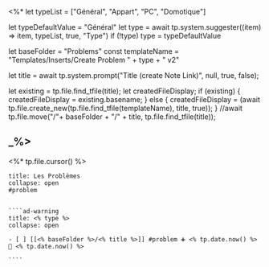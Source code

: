  <%*
let typeList = ["Général", "Appart", "PC", "Domotique"]

let typeDefaultValue = "Général"
let type = await tp.system.suggester((item) => item, typeList, true, "Type")
if (!type) type = typeDefaultValue

let baseFolder = "Problems"
const templateName = "Templates/Inserts/Create Problem " + type + " v2"

let title = await tp.system.prompt("Title (create Note Link)", null, true, false);

let existing = tp.file.find_tfile(title);
let createdFileDisplay;
if (existing) {
  createdFileDisplay = existing.basename;
} else {
  createdFileDisplay = (await tp.file.create_new(tp.file.find_tfile(templateName), title, true));
}
//await tp.file.move("/"+ baseFolder + "/" + title, tp.file.find_tfile(title));

_%>
---
<%* tp.file.cursor() %>
`````ad-danger
title: Les Problèmes
collapse: open
#problem


````ad-warning
title: <% type %>
collapse: open

- [ ] [[<% baseFolder %>/<% title %>]] #problem ➕ <% tp.date.now() %> 🛫 <% tp.date.now() %>

````


`````
